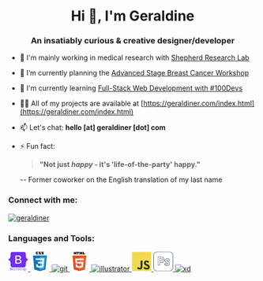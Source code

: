 <h1 align="center">Hi 👋, I'm Geraldine</h1>
<h3 align="center">An insatiably curious & creative designer/developer</h3>

- 🧬 I'm mainly working in medical research with [Shepherd Research Lab](https://shepherdresearchlab.org)

- 🎈 I’m currently planning the [Advanced Stage Breast Cancer Workshop](https://breastdenstiyworkshop.org/abc)

- 🌱 I'm currently learning [Full-Stack Web Development with #100Devs](https://github.com/geraldiner/100devs)

- 👨‍💻 All of my projects are available at [https://geraldiner.com/index.html](https://geraldiner.com/index.html)

- 📫 Let's chat: **hello [at] geraldiner [dot] com**

- ⚡ Fun fact: 
    > **"Not just *happy* - it's 'life-of-the-party' happy."**

    -- Former coworker on the English translation of my last name

<h3 align="left">Connect with me:</h3>
<p align="left">
<a href="https://linkedin.com/in/geraldiner" target="blank"><img align="center" src="https://cdn.jsdelivr.net/npm/simple-icons@3.0.1/icons/linkedin.svg" alt="geraldiner" height="30" width="40" /></a>
</p>

<h3 align="left">Languages and Tools:</h3>
<p align="left"> <a href="https://getbootstrap.com" target="_blank"> <img src="https://raw.githubusercontent.com/devicons/devicon/master/icons/bootstrap/bootstrap-plain-wordmark.svg" alt="bootstrap" width="40" height="40"/> </a> <a href="https://www.w3schools.com/css/" target="_blank"> <img src="https://raw.githubusercontent.com/devicons/devicon/master/icons/css3/css3-original-wordmark.svg" alt="css3" width="40" height="40"/> </a> <a href="https://git-scm.com/" target="_blank"> <img src="https://www.vectorlogo.zone/logos/git-scm/git-scm-icon.svg" alt="git" width="40" height="40"/> </a> <a href="https://www.w3.org/html/" target="_blank"> <img src="https://raw.githubusercontent.com/devicons/devicon/master/icons/html5/html5-original-wordmark.svg" alt="html5" width="40" height="40"/> </a> <a href="https://www.adobe.com/in/products/illustrator.html" target="_blank"> <img src="https://www.vectorlogo.zone/logos/adobe_illustrator/adobe_illustrator-icon.svg" alt="illustrator" width="40" height="40"/> </a> <a href="https://developer.mozilla.org/en-US/docs/Web/JavaScript" target="_blank"> <img src="https://raw.githubusercontent.com/devicons/devicon/master/icons/javascript/javascript-original.svg" alt="javascript" width="40" height="40"/> </a> <a href="https://www.photoshop.com/en" target="_blank"> <img src="https://raw.githubusercontent.com/devicons/devicon/master/icons/photoshop/photoshop-line.svg" alt="photoshop" width="40" height="40"/> </a> <a href="https://www.adobe.com/products/xd.html" target="_blank"> <img src="https://cdn.worldvectorlogo.com/logos/adobe-xd.svg" alt="xd" width="40" height="40"/> </a> </p>
